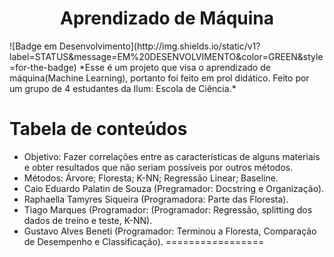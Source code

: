 <h1 align="center"> Aprendizado de Máquina </h1>
![Badge em Desenvolvimento](http://img.shields.io/static/v1?label=STATUS&message=EM%20DESENVOLVIMENTO&color=GREEN&style=for-the-badge)
*Esse é um projeto que visa o aprendizado de máquina(Machine Learning), portanto foi feito em prol didático. Feito por um grupo de 4 estudantes da Ilum: Escola de Ciência.*

Tabela de conteúdos
=================
   * Objetivo: Fazer correlações entre as características de alguns materiais e obter resultados que não seriam possíveis por outros métodos.
   * Métodos: Árvore; Floresta; K-NN; Regressão Linear; Baseline.
   * Caio Eduardo Palatin de Souza (Pregramador: Docstring e Organização).
   * Raphaella Tamyres Siqueira (Programadora: Parte das Floresta).
   * Tiago Marques (Programador: (Programador: Regressão, splitting dos dados de treino e teste, K-NN).
   * Gustavo Alves Beneti (Programador: Terminou a Floresta, Comparação de Desempenho e Classificação).
=================
